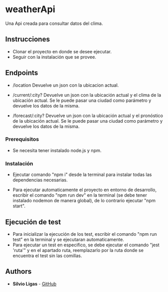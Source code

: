 # weatherApi

Una Api creada para consultar datos del clima.

## Instrucciones

- Clonar el proyecto en donde se desee ejecutar.
- Seguir con la instalación que se provee.

## Endpoints

- /location
  Devuelve un json con la ubicacion actual.

- /current/:city?
  Devuelve un json con la ubicación actual y el clima de la ubicación actual. Se le puede pasar una ciudad como parámetro y devuelve los datos de la misma.

- /forecast/:city?
  Devuelve un json con la ubicación actual y el pronóstico de la ubicación actual. Se le puede pasar una ciudad como parámetro y devuelve los datos de la misma.

### Prerequisitos

- Se necesita tener instalado node.js y npm.

### Instalación

- Ejecutar comando "npm i" desde la terminal para instalar todas las dependencias necesarias.

- Para ejecutar automaticamente el proyecto en entorno de desarrollo, escribir el comando "npm run dev" en la terminal (se debe tener instalado nodemon de manera global),
  de lo contrario ejecutar "npm start".

## Ejecución de test

- Para inicializar la ejecución de los test, escribir el comando "npm run test" en la terminal y se ejecutaran automaticamente.
- Para ejecutar un test en especifico, se debe ejecutar el comando "jest 'ruta'" y en el apartado ruta, reemplazarlo por la ruta donde se encuentra el test sin las comillas.

## Authors

- **Silvio Ligas** - [GitHub](https://github.com/sligas3)
